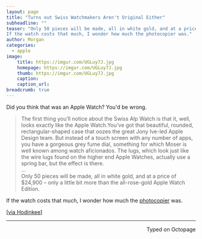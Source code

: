 ```yaml
---
layout: page
title: "Turns out Swiss Watchmakers Aren't Original Either"
subheadline: ""
teaser: "Only 50 pieces will be made, all in white gold, and at a price of $24,900 – only a little bit more than the all-rose-gold Apple Watch Edition.
If the watch costs that much, I wonder how much the photocopier was."
author: Morgan
categories:
  - apple
image:
    title: https://imgur.com/UGLuy7J.jpg
    homepage: https://imgur.com/UGLuy7J.jpg
    thumb: https://imgur.com/UGLuy7J.jpg
    caption:
    caption_url:
breadcrumb: true
---
```


Did you think that was an Apple Watch? You'd be wrong.

> The first thing you’ll notice about the Swiss Alp Watch is that it, well, looks exactly like the Apple Watch.You’ve got that beautiful, rounded, rectangular-shaped case that oozes the great Jony Ive-led Apple Design team. But instead of a touch screen with any number of apps, you have a gorgeous grey fume dial, something for which Moser is well known among watch aficionados. The lugs, which look just like the wire lugs found on the higher end Apple Watches, actually use a spring bar, but the effect is there.  
...  
Only 50 pieces will be made, all in white gold, and at a price of $24,900 – only a little bit more than the all-rose-gold Apple Watch Edition.

If the watch costs that much, I wonder how much the [photocopier](http://www.youtube.com/watch?v=N-2C2gb6ws8&t=0m32s) was.

[[via Hodinkee](https://www.hodinkee.com/articles/the-h-moser-and-cie-swiss-alp-watch-a-not-so-subtle-jab-at-the-apple-watch/)]

 ---
<p align="right">Typed on Octopage</p>
